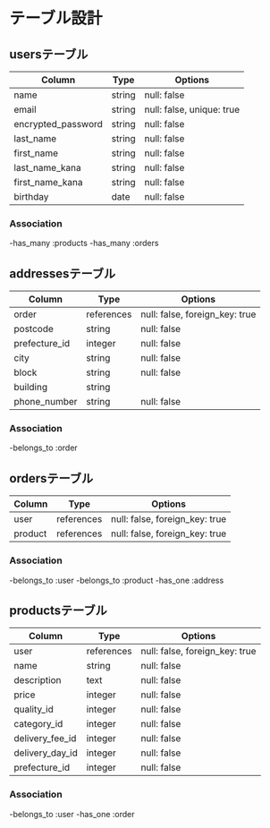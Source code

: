 # テーブル設計

## usersテーブル

| Column             | Type   | Options                   |
| ------------------ | ------ | ------------------------- |
| name               | string | null: false               |
| email              | string | null: false, unique: true |
| encrypted_password | string | null: false               |
| last_name          | string | null: false               |
| first_name         | string | null: false               |
| last_name_kana     | string | null: false               |
| first_name_kana    | string | null: false               |
| birthday           | date   | null: false               |

### Association
-has_many :products
-has_many :orders


## addressesテーブル
| Column          | Type       | Options                        |
| --------------- | ---------- | ------------------------------ |
| order           | references | null: false, foreign_key: true |
| postcode        | string     | null: false                    |
| prefecture_id   | integer    | null: false                    |
| city            | string     | null: false                    |
| block           | string     | null: false                    |
| building        | string     |                                |
| phone_number    | string     | null: false                    |

### Association
-belongs_to :order


## ordersテーブル

| Column          | Type       | Options                        |
| --------------- | ---------- | ------------------------------ |
| user            | references | null: false, foreign_key: true |
| product         | references | null: false, foreign_key: true |

### Association
-belongs_to :user
-belongs_to :product
-has_one    :address


## productsテーブル

| Column             | Type       | Options                        |
| ------------------ | ---------- | ------------------------------ |
| user               | references | null: false, foreign_key: true |
| name               | string     | null: false                    |
| description        | text       | null: false                    |
| price              | integer    | null: false                    |
| quality_id         | integer    | null: false                    |
| category_id        | integer    | null: false                    |
| delivery_fee_id    | integer    | null: false                    |
| delivery_day_id    | integer    | null: false                    |
| prefecture_id      | integer    | null: false                    |

### Association
-belongs_to :user
-has_one    :order
